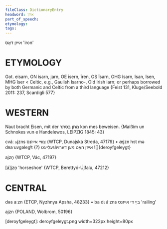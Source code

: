 ```yaml
---
fileClass: DictionaryEntry
headword: אײַזן
part_of_speech: 
etymology: 
tags: 
---
```

אײַזן
דאָס
'iron'

ETYMOLOGY
===========
Got. eisarn, ON ísarn, jarn, OE īsern, īren, OS īsarn, OHG îsarn, îsan, îsen, MHG îser < Celtic, e.g., Gaulish Isarno-, Old Irish iarn; or perhaps borrowed by both Germanic and Celtic from a third language
{Feist 131, Kluge/Seebold 2011: 237, Scardigli 577}

WESTERN
========

Naut bracht Eisen, mit der מתן בסתר kon mes beweisen.
{Maißim un Schnokes vun e Handelewos, LEIPZIG 1845: 43}

cváː ⲁjzns צוויי אײַזנס {WTCP, Dunajská Streda, 47179}
	•	æjzn hɔt mə dʀaˑuvgəlegʲt {?} אײַזן האָט מען דערויפֿגעלייגט
![]{deroyfgeleygt}

ajzn̩ {WTCP, Vác, 47197}

[á]jzn̩ 'horseshoe' {WTCP, Berettyó-Újfalu, 47212}

CENTRAL
========

dəs aːzn {ETCP, Nyzhnya Apsha, 48233}
	•	ba dɩ áˑzns בײַ די אײַזנס 'railing'

ajzn {POLAND, Wolbrom, 50196}

[deroyfgeleygt]: deroyfgeleygt.png width=322px height=80px